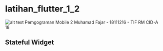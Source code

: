 # latihan_flutter_1_2
![alt text](http://https://www.google.com/url?sa=i&url=https%3A%2F%2Fwww.lowonganterpadu.com%2F2019%2F10%2Flowongan-kerja-sekolah-tinggi-teknologi.html&psig=AOvVaw36dN8BqrGHCBG4nihX9RVh&ust=1603944202154000&source=images&cd=vfe&ved=0CAIQjRxqFwoTCKD0wPWz1uwCFQAAAAAdAAAAABAD/to/img.png)
Pemgograman Mobile 2
Muhamad Fajar - 18111216 - TIF RM CID-A 18

## Stateful Widget
